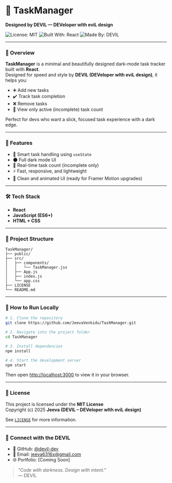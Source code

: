 # 🧾 TaskManager
**Designed by DEVIL — DEVeloper wIth eviL design**

![License: MIT](https://img.shields.io/badge/License-MIT-yellow.svg)
![Built With: React](https://img.shields.io/badge/Built%20With-React-blue?logo=react)
![Made By: DEVIL](https://img.shields.io/badge/Made%20By-DEVIL-black)

---

### 📌 Overview

**TaskManager** is a minimal and beautifully designed dark-mode task tracker built with **React**.  
Designed for speed and style by **DEVIL (DEVeloper wIth eviL design)**, it helps you:

- ➕ Add new tasks
- ✔️ Track task completion
- ❌ Remove tasks
- 🔢 View only active (incomplete) task count

Perfect for devs who want a slick, focused task experience with a dark edge.

---

### 🚀 Features

- 🧠 Smart task handling using `useState`
- 🌑 Full dark mode UI
- 💬 Real-time task count (incomplete only)
- ⚡ Fast, responsive, and lightweight
- 🧼 Clean and animated UI (ready for Framer Motion upgrades)

---

### 🛠️ Tech Stack

- **React**
- **JavaScript (ES6+)**
- **HTML + CSS**

---

### 📁 Project Structure

```
TaskManager/
├── public/
├── src/
│   ├── components/
│   │   └── TaskManager.jsx
│   ├── App.js
│   ├── index.js
│   └── app.css
├── LICENSE
└── README.md
```

---

### 🧪 How to Run Locally

```bash
# 1. Clone the repository
git clone https://github.com/JeevaVenkidu/TaskManager.git

# 2. Navigate into the project folder
cd TaskManager

# 3. Install dependencies
npm install

# 4. Start the development server
npm start
```

Then open [http://localhost:3000](http://localhost:3000) to view it in your browser.

---

### 📄 License

This project is licensed under the **MIT License**  
Copyright (c) 2025 **Jeeva (DEVIL – DEVeloper wIth eviL design)**

See [`LICENSE`](./LICENSE) for more information.

---

### 🤘 Connect with the DEVIL

- 🖤 GitHub: [@devil-dev](https://github.com/JeevaVenkidu)
- 📧 Email: jeeva6316x@gmail.com
- 🌐 Portfolio: [Coming Soon]

> _"Code with darkness. Design with intent."_  
> — DEVIL